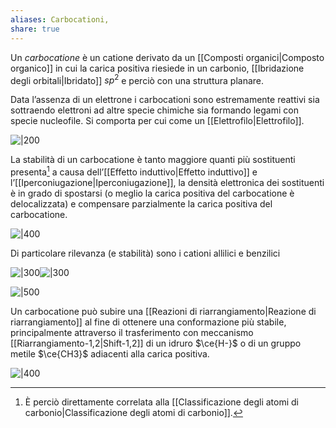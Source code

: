 ```yaml
---
aliases: Carbocationi,
share: true
---
```

Un *carbocatione* è un catione derivato da un [[Composti organici|Composto organico]] in cui la carica positiva riesiede in un carbonio, [[Ibridazione degli orbitali|Ibridato]] $sp^2$ e perciò con una struttura planare.

Data l’assenza di un elettrone i carbocationi sono estremamente reattivi sia sottraendo elettroni ad altre specie chimiche sia formando legami con specie nucleofile.
Si comporta per cui come un [[Elettrofilo|Elettrofilo]].

![|200](fc8612e8c77b390c2e3b4b8d5e9f6c32_MD5%201.png)

La stabilità di un carbocatione è tanto maggiore quanti più sostituenti presenta[^1] a causa dell’[[Effetto induttivo|Effetto induttivo]] e l’[[Iperconiugazione|Iperconiugazione]], la densità elettronica dei sostituenti è in grado di spostarsi (o meglio la carica positiva del carbocatione è delocalizzata) e compensare parzialmente la carica positiva del carbocatione.

![|400](ac43b279e2639ed369dcff1388b25c2c_MD5%201.png)

[^1]: È perciò direttamente correlata alla [[Classificazione degli atomi di carbonio|Classificazione degli atomi di carbonio]].

Di particolare rilevanza (e stabilità) sono i cationi allilici e benzilici

![|300](148c8c756a960c0694c6cdbefac1aff6_MD5%201.png)![|300](e7a613a545d202541b371121e3736218_MD5%201.png)

![|500](c2f1c4d130b4cd0c749279c56a9e5e8d_MD5%201.png)

Un carbocatione può subire una [[Reazioni di riarrangiamento|Reazione di riarrangiamento]] al fine di ottenere una conformazione più stabile, principalmente attraverso il trasferimento con meccanismo [[Riarrangiamento-1,2|Shift-1,2]] di un idruro $\ce{H-}$ o di un gruppo metile $\ce{CH3}$ adiacenti alla carica positiva.

![|400](752a036907cef3136944654f7dc86141_MD5%201.jpg)